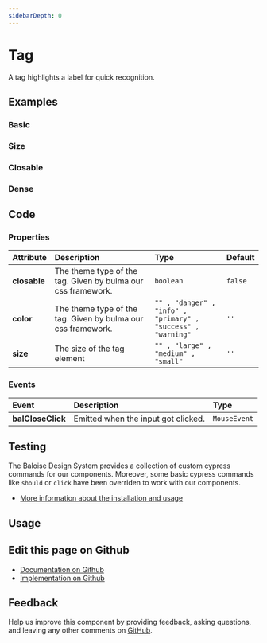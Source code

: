 ```yaml
---
sidebarDepth: 0
---
```


# Tag


<!-- START: human documentation top -->

A tag highlights a label for quick recognition.

<!-- END: human documentation top -->

<ClientOnly><docs-component-tabs></docs-component-tabs></ClientOnly>


## Examples

### Basic

<ClientOnly><docs-demo-bal-tag-108></docs-demo-bal-tag-108></ClientOnly>


### Size

<ClientOnly><docs-demo-bal-tag-109></docs-demo-bal-tag-109></ClientOnly>


### Closable

<ClientOnly><docs-demo-bal-tag-110></docs-demo-bal-tag-110></ClientOnly>


### Dense

<ClientOnly><docs-demo-bal-tag-111></docs-demo-bal-tag-111></ClientOnly>



## Code



### Properties


| Attribute    | Description                                                  | Type                                                                    | Default            |
| :----------- | :----------------------------------------------------------- | :---------------------------------------------------------------------- | :----------------- |
| **closable** | The theme type of the tag. Given by bulma our css framework. | <code>boolean</code>                                                    | <code>false</code> |
| **color**    | The theme type of the tag. Given by bulma our css framework. | <code>"" , "danger" , "info" , "primary" , "success" , "warning"</code> | <code>''</code>    |
| **size**     | The size of the tag element                                  | <code>"" , "large" , "medium" , "small"</code>                          | <code>''</code>    |

### Events


| Event             | Description                         | Type                    |
| :---------------- | :---------------------------------- | :---------------------- |
| **balCloseClick** | Emitted when the input got clicked. | <code>MouseEvent</code> |

## Testing

The Baloise Design System provides a collection of custom cypress commands for our components. Moreover, some basic cypress commands like `should` or `click` have been overriden to work with our components.

- [More information about the installation and usage](/components/tooling/testing.html)

## Usage

<!-- START: human documentation usage -->

<!-- END: human documentation usage -->



## Edit this page on Github

* [Documentation on Github](https://github.com/baloise/design-system/blob/master/docs/src/components/components/bal-tag.md)
* [Implementation on Github](https://github.com/baloise/design-system/blob/master/packages/components/src/components/bal-tag)

## Feedback

Help us improve this component by providing feedback, asking questions, and leaving any other comments on [GitHub](https://github.com/baloise/design-system/issues/new).

